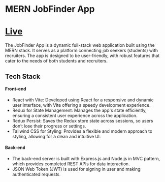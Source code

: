 # MERN JobFinder App
# [Live](https://mern-jobfinder--delta.vercel.app/)
The JobFinder App is a dynamic full-stack web application built using the MERN stack. It serves as a platform connecting job seekers (students) with recruiters. The app is designed to be user-friendly, with robust features that cater to the needs of both students and recruiters.

## Tech Stack

#### Front-end

* React with Vite: Developed using React for a responsive and dynamic user interface, with Vite offering a speedy development experience.
* Redux for State Management: Manages the app's state efficiently, ensuring a consistent user experience across the application.
* Redux Persist: Saves the Redux store state across sessions, so users don’t lose their progress or settings.
* Tailwind CSS for Styling: Provides a flexible and modern approach to styling, allowing for a clean and intuitive UI.

#### Back-end

* The back-end server is built with Express.js and Node.js in MVC pattern, which provides completed REST APIs for data interaction.
* JSON Web Token (JWT) is used for signing in user and making authenticated requests.
